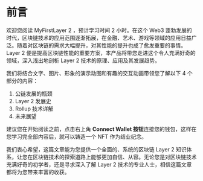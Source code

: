 # 前言

欢迎您阅读 MyFirstLayer 2 ，预计学习时间 2 小时。在这个 Web3 蓬勃发展的时代，区块链技术的应用范围逐渐拓展，在金融、艺术、游戏等领域的应用日益广泛。随着对区块链的需求大幅提升，对其性能的提升也成了愈发重要的事情。Layer 2 便是提高区块链性能的重要方案，本产品将带您走进这个令人充满好奇的领域，深入浅出地剖析 Layer 2 技术的原理、应用及其发展趋势。

我们将结合文字、图片、形象的演示动图和有趣的交互动画带领您了解以下 4 个部分的内容：

1. 公链发展的瓶颈
2. Layer 2 发展史
3. Rollup 技术详解
4. 未来展望

建议您在开始阅读之前，点击右上角 **Connect Wallet 按钮**连接您的钱包，这样在您学习完全部内容后，就可以铸造一个 NFT 作为结业纪念。

我们衷心希望，这篇文章能为您提供一个全面的、系统的区块链 Layer 2 知识体系，让您在区块链技术的探索道路上能够更加自信、从容。无论您是对区块链技术充满好奇的初学者，还是寻求深入了解 Layer 2 技术的专业人士，相信这篇文章都将为您带来丰富的收获。

<GithubAvatar owner='lxdao-official' repo='myfirstlayer2-frontend' path='mdx/zh/0.0-foreword.md' />

<EditChapter url='https://github.com/lxdao-official/myfirstlayer2-frontend/blob/main/mdx/zh/0.0-foreword.md' />
